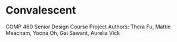 # Convalescent
COMP 460 Senior Design Course Project
Authors: Thera Fu, Mattie Meacham, Yoona Oh, Gai Sawant, Aurelia Vick
